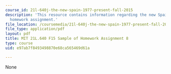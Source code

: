 ```yaml
---
course_id: 21l-640j-the-new-spain-1977-present-fall-2015
description: 'This resource contains information regarding the new Spain: Sample of
  homework assignment.'
file_location: /coursemedia/21l-640j-the-new-spain-1977-present-fall-2015/e97ab7f8493498870e68ca565469d61a_MIT21L_640JF15_HW8.pdf
file_type: application/pdf
layout: pdf
title: MIT 21L.640 F15 Sample of Homework Assignment 8
type: course
uid: e97ab7f8493498870e68ca565469d61a

---
```

None